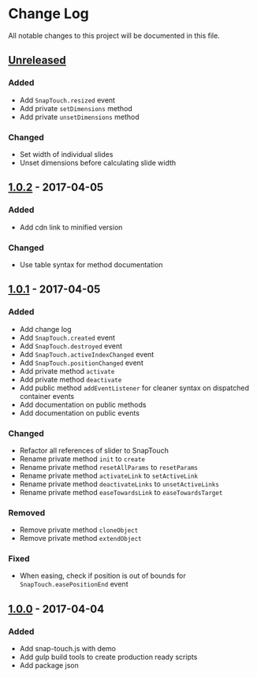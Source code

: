 # Change Log
All notable changes to this project will be documented in this file.

## [Unreleased]
### Added
- Add `SnapTouch.resized` event
- Add private `setDimensions` method
- Add private `unsetDimensions` method
### Changed
- Set width of individual slides
- Unset dimensions before calculating slide width

## [1.0.2] - 2017-04-05
### Added
- Add cdn link to minified version
### Changed
- Use table syntax for method documentation

## [1.0.1] - 2017-04-05
### Added
- Add change log
- Add `SnapTouch.created` event
- Add `SnapTouch.destroyed` event
- Add `SnapTouch.activeIndexChanged` event
- Add `SnapTouch.positionChanged` event
- Add private method `activate`
- Add private method `deactivate`
- Add public method `addEventListener` for cleaner syntax on dispatched container events
- Add documentation on public methods
- Add documentation on public events
### Changed
- Refactor all references of slider to SnapTouch
- Rename private method `init` to `create`
- Rename private method `resetAllParams` to `resetParams`
- Rename private method `activateLink` to `setActiveLink`
- Rename private method `deactivateLinks` to `unsetActiveLinks`
- Rename private method `easeTowardsLink` to `easeTowardsTarget`
### Removed
- Remove private method `cloneObject`
- Remove private method `extendObject`
### Fixed
- When easing, check if position is out of bounds for `SnapTouch.easePositionEnd` event


## [1.0.0] - 2017-04-04
### Added
- Add snap-touch.js with demo
- Add gulp build tools to create production ready scripts
- Add package json

[Unreleased]: https://github.com/jabes/SnapTouch/compare/v1.0.2...HEAD
[1.0.2]: https://github.com/jabes/SnapTouch/compare/v1.0.1...v1.0.2
[1.0.1]: https://github.com/jabes/SnapTouch/compare/v1.0.0...v1.0.1
[1.0.0]: https://github.com/jabes/SnapTouch/commits/v1.0.0

